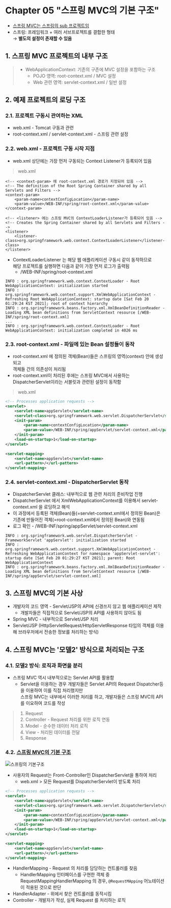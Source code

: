# Chapter 05 "스프링 MVC의 기본 구조"

* [스프링 MVC는 스프링의 sub 프로젝트임](https://spring.io/projects)
* 스프링: 프레임워크 + 여러 서브프로젝트를 결합한 형태 <br>
→ **별도의 설정이 존재할 수 있음**

## 1. 스프링 MVC 프로젝트의 내부 구조
> * WebApplicationContext: 기존의 구존에 MVC 설정을 포함하는 구조
>   * POJO 영역: root-context.xml / MVC 설정
>   * Web 관련 영역: servlet-context.xml / 일반 설정

## 2. 예제 프로젝트의 로딩 구조
### 2.1. 프로젝트 구동시 관여하는 XML
* web.xml - Tomcat 구동과 관련
* root-context.xml / servlet-context.xml - 스프링 관련 설정

### 2.2. web.xml - 프로젝트 구동 시작 지점
* web.xml 상단에는 가장 먼저 구동되는 Context Listener가 등록되어 있음
> web.xml
```
<!-- <context-param> 에 root-context.xml 경로가 지정되어 있음 -->
<!-- The definition of the Root Spring Container shared by all Servlets and Filters -->
<context-param>
    <param-name>contextConfigLocation</param-name>
    <param-value>/WEB-INF/spring/root-context.xml</param-value>
</context-param>

<!-- <listener> 에는 스프링 MVC의 ContextLoaderListener가 등록되어 있음 -->
<!-- Creates the Spring Container shared by all Servlets and Filters -->
<listener>
    <listener-class>org.springframework.web.context.ContextLoaderListener</listener-class>
</listener>
```
* ContextLoaderListener 는 해당 웹 애플리케이션 구동시 같이 동작하므로<br>
해당 프로젝트를 실행하면 다음과 같이 가장 먼저 로그가 출력됨
    * /WEB-INF/spring/root-context.xml
```
INFO : org.springframework.web.context.ContextLoader - Root WebApplicationContext: initialization started
INFO : org.springframework.web.context.support.XmlWebApplicationContext - Refreshing Root WebApplicationContext: startup date [Sat Feb 20 01:29:24 KST 2021]; root of context hierarchy
INFO : org.springframework.beans.factory.xml.XmlBeanDefinitionReader - Loading XML bean definitions from ServletContext resource [/WEB-INF/spring/root-context.xml]
...
INFO : org.springframework.web.context.ContextLoader - Root WebApplicationContext: initialization completed in 4026 ms
```

### 2.3. root-context.xml - 파일에 있는 Bean 설정들이 동작
* root-context.xml 에 정의된 객체(Bean)들은 스프링의 영역(context) 안에 생성되고<br>
객체들 간의 의존성이 처리됨
* root-context.xml이 처리된 후에는 스프링 MVC에서 사용하는 DispatcherServlet이라는 서블릿과 관련된 설정이 동작함
> web.xml
```xml
<!-- Processes application requests -->
<servlet>
    <servlet-name>appServlet</servlet-name>
    <servlet-class>org.springframework.web.servlet.DispatcherServlet</servlet-class>
    <init-param>
        <param-name>contextConfigLocation</param-name>
        <param-value>/WEB-INF/spring/appServlet/servlet-context.xml</param-value>
    </init-param>
    <load-on-startup>1</load-on-startup>
</servlet>
    
<servlet-mapping>
    <servlet-name>appServlet</servlet-name>
    <url-pattern>/</url-pattern>
</servlet-mapping>
```

### 2.4. servlet-context.xml - DispatcherServlet 동작
* DispatcherServlet 클래스: 내부적으로 웹 관련 처리의 준비작업 진행
* DispatcherServlet 에서 XmlWebApplicationContext를 이용해서 servlet-context.xml 을 로딩하고 해석
* 이 과정에서 등록된 객체(Bean)들(=servlet-context.xml에서 정의된 Bean)은 기존에 만들어진 객체(=root-context.xml에서 정의된 Bean)와 연동됨
* 로그 확인 - /WEB-INF/spring/appServlet/servlet-context.xml
```
INFO : org.springframework.web.servlet.DispatcherServlet - FrameworkServlet 'appServlet': initialization started
INFO : org.springframework.web.context.support.XmlWebApplicationContext - Refreshing WebApplicationContext for namespace 'appServlet-servlet': startup date [Sat Feb 20 01:29:27 KST 2021]; parent: Root WebApplicationContext
INFO : org.springframework.beans.factory.xml.XmlBeanDefinitionReader - Loading XML bean definitions from ServletContext resource [/WEB-INF/spring/appServlet/servlet-context.xml]
```

## 3. 스프링 MVC의 기본 사상
* 개발자의 코드 영역 - Servlet/JSP의 API에 신경쓰지 않고 웹 애플리케이션 제작
    * 개발자들은 직접적으로 Servlet/JSP의 API를 사용하지 않아도 됨
* Spring MVC - 내부적으로 Servlet/JSP 처리
* Servlet/JSP (HttpServletRequest/HttpServletResponse 타입의 객체를 이용해 브라우저에서 전송한 정보를 처리하는 방식)

## 4. 스프링 MVC는 '모델2' 방식으로 처리되는 구조

### 4.1. 모델2 방식: 로직과 화면을 분리
* 스프링 MVC 역시 내부적으로는 Servlet API를 활용함
    * Servlet을 이용하는 경우 개발자들은 Servlet API의 Request Dispatcher등을 이용하여 이를 직접 처리했지만<br>
스프링 MVC는 내부에서 이러한 처리를 하고, 개발자들은 스프링 MVC의 API를 이요하여 코드를 작성
>1. Request
>2. Controller - Request 처리를 위한 로직 연동
>3. Model - 순수한 데이터 처리 로직
>4. View - 처리된 데이터를 전달
>5. Response

### 4.2. [스프링 MVC의 기본 구조](https://snd-snd.tistory.com/104)
![스프링의 기본구조](https://img1.daumcdn.net/thumb/R1280x0/?scode=mtistory2&fname=https%3A%2F%2Fblog.kakaocdn.net%2Fdn%2FcqLXaP%2FbtqyYpzex8h%2FiKH7ZnGu62bWKsBBDe9puK%2Fimg.png)

* 사용자의 Request는 Front-Controller인 DispatcherServlet을 통하여 처리
    * web.xml > 모든 Request를 DispatcherServlet이 받도록 처리
```xml
<!-- Processes application requests -->
<servlet>
    <servlet-name>appServlet</servlet-name>
    <servlet-class>org.springframework.web.servlet.DispatcherServlet</servlet-class>
    <init-param>
        <param-name>contextConfigLocation</param-name>
        <param-value>/WEB-INF/spring/appServlet/servlet-context.xml</param-value>
    </init-param>
    <load-on-startup>1</load-on-startup>
</servlet>
    
<servlet-mapping>
    <servlet-name>appServlet</servlet-name>
    <url-pattern>/</url-pattern>
</servlet-mapping>
```

* HandlerMapping - Request 의 처리를 담당하는 컨트롤러를 찾음
    * HandlerMapping 인터페이스를 구현한 객체 중 RequestMappingHandlerMapping 의 경우, `@RequestMApping` 어노테이션이 적용된 것으로 판단<br>
* HandlerAdapter - 위에서 찾은 컨트롤러를 동작시킴
* Controller - 개발자가 작성, 실제 Request 를 처리하는 로직

